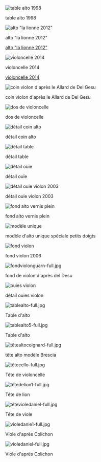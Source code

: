 ![table alto 1998](https://lutherie.github.io/dossier-photos-Github/photo-instruments-pour-github/tablealto4-full.jpg)

table alto 1998


![alto "la lionne 2012"](https://lutherie.github.io/dossier-photos-Github/photo-instruments-pour-github/altotêteviolon5-full.jpg)

alto "la lionne 2012"


[alto "la lionne 2012"](https://lutherie.github.io/dossier-photos-Github/photo-instruments-pour-github/altotêteviolon5-full.jpg)


![violoncelle 2014](https://lutherie.github.io/dossier-photos-Github/photo-instruments-pour-github/bodycello-full.jpg)

violoncelle 2014

[violoncelle 2014](https://lutherie.github.io/dossier-photos-Github/photo-instruments-pour-github/bodycello-full.jpg)


![coin violon d'après le Allard de Del Gesu](https://lutherie.github.io/dossier-photos-Github/photo-instruments-pour-github/coinviolonfull.jpg)

coin violon d'après le Allard de Del Gesu


![dos de violoncelle](https://lutherie.github.io/dossier-photos-Github/photo-instruments-pour-github/doscello-full.jpg)

dos de violoncelle



![détail coin alto](https://lutherie.github.io/dossier-photos-Github/photo-instruments-pour-github/détailcoinalto-full.jpg)

détail coin alto


![détail table](https://lutherie.github.io/dossier-photos-Github/photo-instruments-pour-github/détailouie3-full.jpg)

détail table


![détail ouïe](https://lutherie.github.io/dossier-photos-Github/photo-instruments-pour-github/détailouiealto6-full.jpg)

détail ouïe


![détail ouie violon 2003](https://lutherie.github.io/dossier-photos-Github/photo-instruments-pour-github/détailouieviolon5-full.jpg)

détail ouie violon 2003


![fond alto vernis plein](https://lutherie.github.io/dossier-photos-Github/photo-instruments-pour-github/fondalto2-full.jpg)

fond alto vernis plein


![modèle unique](https://lutherie.github.io/dossier-photos-Github/photo-instruments-pour-github/fondaltocoignard-full.jpg)

modèle d'alto unique spéciale petits doigts


![fond violon](https://lutherie.github.io/dossier-photos-Github/photo-instruments-pour-github/fondviolon1-full.jpg)

fond violon 2006


![fondviolonguarn-full.jpg](https://lutherie.github.io/dossier-photos-Github/photo-instruments-pour-github/fondviolonguarn-full.jpg)

fond de violon d'après del Desu 


![ouies violon](https://lutherie.github.io/dossier-photos-Github/photo-instruments-pour-github/ouieviolon5-full.jpg)

détail ouies violon


![tablealto-full.jpg](https://lutherie.github.io/dossier-photos-Github/photo-instruments-pour-github/tablealto-full.jpg)

Table d'alto


![tablealto5-full.jpg](https://lutherie.github.io/dossier-photos-Github/photo-instruments-pour-github/tablealto5-full.jpg)

Table d'alto



![têtealtocoignard-full.jpg](https://lutherie.github.io/dossier-photos-Github/photo-instruments-pour-github/têtealtocoignard-full.jpg)

tête alto modèle Brescia


![têtecello-full.jpg](https://lutherie.github.io/dossier-photos-Github/photo-instruments-pour-github/têtecello-full.jpg#down)

Tête de violoncelle


![têtedelion1-full.jpg](https://lutherie.github.io/dossier-photos-Github/photo-instruments-pour-github/têtedelion1-full.jpg)

Tête de lion


![têtevioledaniel-full.jpg](https://lutherie.github.io/dossier-photos-Github/photo-instruments-pour-github/têtevioledaniel-full.jpg#down)

Tête de viole


![violedanie1-full.jpg](https://lutherie.github.io/dossier-photos-Github/photo-instruments-pour-github/violedanie1-full.jpg)

Viole d'après Colichon


![violedaniel-full.jpg](https://lutherie.github.io/dossier-photos-Github/photo-instruments-pour-github/violedaniel-full.jpg)

Viole d'après Colichon
  
